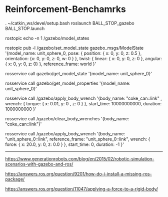 # Reinforcement-Benchamrks

. ~/catkin_ws/devel/setup.bash
roslaunch BALL_STOP_gazebo BALL_STOP.launch

rostopic echo -n 1 /gazebo/model_states

rostopic pub -l /gazebo/set_model_state gazebo_msgs/ModelState '{model_name: unit_sphere_0, pose: { position: { x: 0, y: 0, z: 0.5 }, orientation: {x: 0, y: 0, z: 0, w: 0 } }, twist: { linear: { x: 0, y: 0, z: 0 }, angular: { x: 0, y: 0, z: 0}  }, reference_frame: world }'

rosservice call gazebo/get_model_state '{model_name: unit_sphere_0}'

rosservice call gazebo/get_model_properties '{model_name: unit_sphere_0}'

rosservice call /gazebo/apply_body_wrench '{body_name: "coke_can::link" , wrench: { torque: { x: 0.01, y: 0 , z: 0 } }, start_time: 10000000000, duration: 1000000000 }'

rosservice call /gazebo/clear_body_wrenches '{body_name: "coke_can::link"}'


rosservice call /gazebo/apply_body_wrench '{body_name: "unit_sphere_0::link", reference_frame: "unit_sphere_0::link", wrench: { force: { x: 20.0, y: 0, z: 0.0 } }, start_time: 0, duration: -1 }'

--------------------------
https://www.generationrobots.com/blog/en/2015/02/robotic-simulation-scenarios-with-gazebo-and-ros/

https://answers.ros.org/question/9201/how-do-i-install-a-missing-ros-package/

https://answers.ros.org/question/11047/applying-a-force-to-a-rigid-body/

